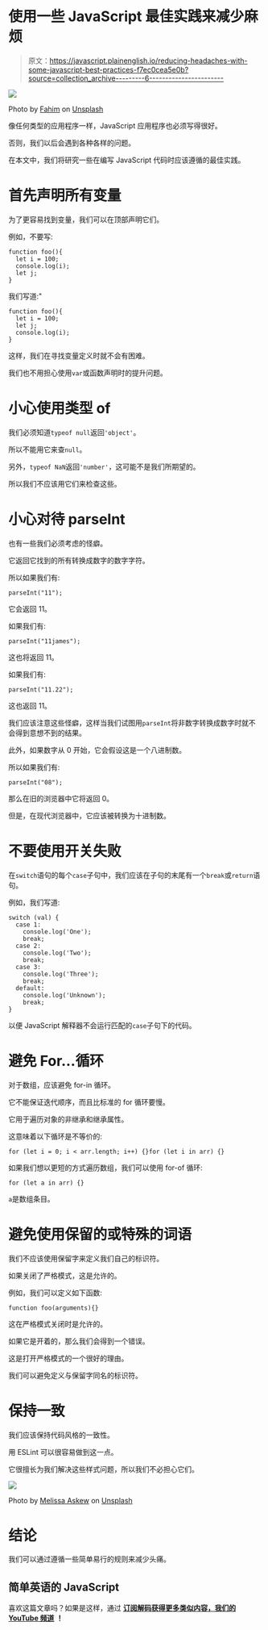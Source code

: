 # 使用一些 JavaScript 最佳实践来减少麻烦

> 原文：<https://javascript.plainenglish.io/reducing-headaches-with-some-javascript-best-practices-f7ec0cea5e0b?source=collection_archive---------6----------------------->

![](img/6c59bf33f1fa3452e593cd664b0dee8c.png)

Photo by [Fahim](https://unsplash.com/@fahimhasan999?utm_source=medium&utm_medium=referral) on [Unsplash](https://unsplash.com?utm_source=medium&utm_medium=referral)

像任何类型的应用程序一样，JavaScript 应用程序也必须写得很好。

否则，我们以后会遇到各种各样的问题。

在本文中，我们将研究一些在编写 JavaScript 代码时应该遵循的最佳实践。

# 首先声明所有变量

为了更容易找到变量，我们可以在顶部声明它们。

例如，不要写:

```
function foo(){
  let i = 100;
  console.log(i);
  let j;
}
```

我们写道:"

```
function foo(){
  let i = 100;
  let j;
  console.log(i);
}
```

这样，我们在寻找变量定义时就不会有困难。

我们也不用担心使用`var`或函数声明时的提升问题。

# 小心使用类型 of

我们必须知道`typeof null`返回`'object'`。

所以不能用它来查`null`。

另外，`typeof NaN`返回`'number'`，这可能不是我们所期望的。

所以我们不应该用它们来检查这些。

# 小心对待 parseInt

也有一些我们必须考虑的怪癖。

它返回它找到的所有转换成数字的数字字符。

所以如果我们有:

```
parseInt("11");
```

它会返回 11。

如果我们有:

```
parseInt("11james");
```

这也将返回 11。

如果我们有:

```
parseInt("11.22");
```

这也返回 11。

我们应该注意这些怪癖，这样当我们试图用`parseInt`将非数字转换成数字时就不会得到意想不到的结果。

此外，如果数字从 0 开始，它会假设这是一个八进制数。

所以如果我们有:

```
parseInt("08");
```

那么在旧的浏览器中它将返回 0。

但是，在现代浏览器中，它应该被转换为十进制数。

# 不要使用开关失败

在`switch`语句的每个`case`子句中，我们应该在子句的末尾有一个`break`或`return`语句。

例如，我们写道:

```
switch (val) {
  case 1:
    console.log('One');
    break;
  case 2:
    console.log('Two');
    break;
  case 3:
    console.log('Three');
    break;
  default:
    console.log('Unknown');
    break;
}
```

以便 JavaScript 解释器不会运行匹配的`case`子句下的代码。

# 避免 For…循环

对于数组，应该避免 for-in 循环。

它不能保证迭代顺序，而且比标准的 for 循环要慢。

它用于遍历对象的非继承和继承属性。

这意味着以下循环是不等价的:

```
for (let i = 0; i < arr.length; i++) {}for (let i in arr) {}
```

如果我们想以更短的方式遍历数组，我们可以使用 for-of 循环:

```
for (let a in arr) {}
```

`a`是数组条目。

# 避免使用保留的或特殊的词语

我们不应该使用保留字来定义我们自己的标识符。

如果关闭了严格模式，这是允许的。

例如，我们可以定义如下函数:

```
function foo(arguments){}
```

这在严格模式关闭时是允许的。

如果它是开着的，那么我们会得到一个错误。

这是打开严格模式的一个很好的理由。

我们可以避免定义与保留字同名的标识符。

# 保持一致

我们应该保持代码风格的一致性。

用 ESLint 可以很容易做到这一点。

它很擅长为我们解决这些样式问题，所以我们不必担心它们。

![](img/ce32070051448738ab825f1b08e5976a.png)

Photo by [Melissa Askew](https://unsplash.com/@melissaaskew?utm_source=medium&utm_medium=referral) on [Unsplash](https://unsplash.com?utm_source=medium&utm_medium=referral)

# 结论

我们可以通过遵循一些简单易行的规则来减少头痛。

## 简单英语的 JavaScript

喜欢这篇文章吗？如果是这样，通过 [**订阅解码获得更多类似内容，我们的 YouTube 频道**](https://www.youtube.com/channel/UCtipWUghju290NWcn8jhyAw) **！**